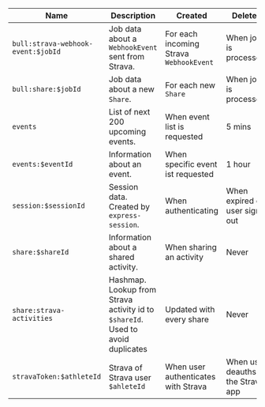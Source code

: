 | Name                               | Description                                                                     | Created                                 | Deleted                          |
| ---------------------------------- | ------------------------------------------------------------------------------- | --------------------------------------- | -------------------------------- |
| `bull:strava-webhook-event:$jobId` | Job data about a `WebhookEvent` sent from Strava.                               | For each incoming Strava `WebhookEvent` | When job is processed.           |
| `bull:share:$jobId`                | Job data about a new `Share`.                                                   | For each new `Share`                    | When job is processed.           |
| `events`                           | List of next 200 upcoming events.                                               | When event list is requested            | 5 mins                           |
| `events:$eventId`                  | Information about an event.                                                     | When specific event ist requested       | 1 hour                           |
| `session:$sessionId`               | Session data. Created by `express-session`.                                     | When authenticating                     | When expired or user signs out   |
| `share:$shareId`                   | Information about a shared activity.                                            | When sharing an activity                | Never                            |
| `share:strava-activities`          | Hashmap. Lookup from Strava activity id to `$shareId`. Used to avoid duplicates | Updated with every share                | Never                            |
| `stravaToken:$athleteId`           | Strava of Strava user `$ahleteId`                                               | When user authenticates with Strava     | When user deauths the Strava app |
